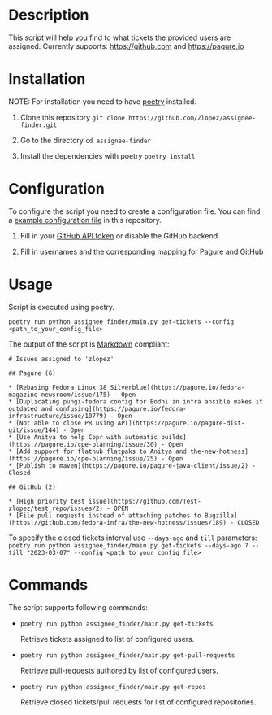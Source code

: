 # Description

This script will help you find to what tickets the provided users are assigned.
Currently supports: https://github.com and https://pagure.io

# Installation

NOTE: For installation you need to have [poetry](https://python-poetry.org/) installed.

1. Clone this repository
`git clone https://github.com/Zlopez/assignee-finder.git`

2. Go to the directory
`cd assignee-finder`

3. Install the dependencies with poetry
`poetry install`

# Configuration

To configure the script you need to create a configuration file. You can find a [example configuration file](https://github.com/Zlopez/assignee-finder/blob/main/config.example.toml) in this repository.

1. Fill in your [GitHub API token](https://docs.github.com/en/authentication/keeping-your-account-and-data-secure/creating-a-personal-access-token) or disable the
GitHub backend

2. Fill in usernames and the corresponding mapping for Pagure and GitHub

# Usage

Script is executed using poetry.

`poetry run python assignee_finder/main.py get-tickets --config <path_to_your_config_file>`

The output of the script is [Markdown](https://www.markdownguide.org/) compliant:
```
# Issues assigned to 'zlopez'

## Pagure (6)

* [Rebasing Fedora Linux 38 Silverblue](https://pagure.io/fedora-magazine-newsroom/issue/175) - Open
* [Duplicating pungi-fedora config for Bodhi in infra ansible makes it outdated and confusing](https://pagure.io/fedora-infrastructure/issue/10779) - Open
* [Not able to close PR using API](https://pagure.io/pagure-dist-git/issue/144) - Open
* [Use Anitya to help Copr with automatic builds](https://pagure.io/cpe-planning/issue/30) - Open
* [Add support for flathub flatpaks to Anitya and the-new-hotness](https://pagure.io/cpe-planning/issue/25) - Open
* [Publish to maven](https://pagure.io/pagure-java-client/issue/2) - Closed

## GitHub (2)

* [High priority test issue](https://github.com/Test-zlopez/test_repo/issues/2) - OPEN
* [File pull requests instead of attaching patches to Bugzilla](https://github.com/fedora-infra/the-new-hotness/issues/189) - CLOSED
```

To specify the closed tickets interval use `--days-ago` and `till` parameters:
`poetry run python assignee_finder/main.py get-tickets --days-ago 7 --till "2023-03-07" --config <path_to_your_config_file>`

# Commands

The script supports following commands:

* `poetry run python assignee_finder/main.py get-tickets`

  Retrieve tickets assigned to list of configured users.

* `poetry run python assignee_finder/main.py get-pull-requests`

  Retrieve pull-requests authored by list of configured users.

* `poetry run python assignee_finder/main.py get-repos`

  Retrieve closed tickets/pull requests for list of configured repositories.
